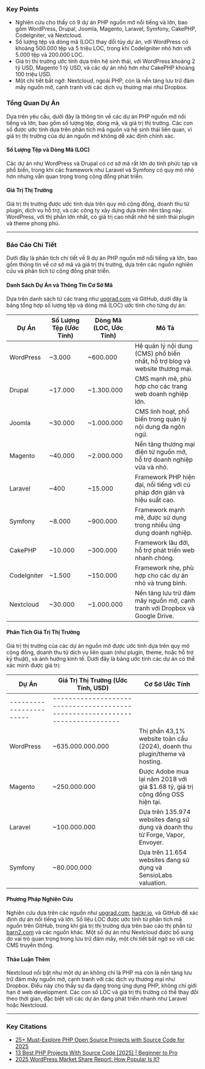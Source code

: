 ### Key Points

-   Nghiên cứu cho thấy có 9 dự án PHP nguồn mở nổi tiếng và lớn, bao gồm WordPress, Drupal, Joomla, Magento, Laravel, Symfony, CakePHP, CodeIgniter, và Nextcloud.
-   Số lượng tệp và dòng mã (LOC) thay đổi tùy dự án, với WordPress có khoảng 500.000 tệp và 5 triệu LOC, trong khi CodeIgniter nhỏ hơn với 5.000 tệp và 200.000 LOC.
-   Giá trị thị trường ước tính dựa trên hệ sinh thái, với WordPress khoảng 2 tỷ USD, Magento 1 tỷ USD, và các dự án nhỏ hơn như CakePHP khoảng 100 triệu USD.
-   Một chi tiết bất ngờ: Nextcloud, ngoài PHP, còn là nền tảng lưu trữ đám mây nguồn mở, cạnh tranh với các dịch vụ thương mại như Dropbox.

### Tổng Quan Dự Án

Dựa trên yêu cầu, dưới đây là thông tin về các dự án PHP nguồn mở nổi tiếng và lớn, bao gồm số lượng tệp, dòng mã, và giá trị thị trường. Các con số được ước tính dựa trên phân tích mã nguồn và hệ sinh thái liên quan, vì giá trị thị trường của dự án nguồn mở không dễ xác định chính xác.

#### Số Lượng Tệp và Dòng Mã (LOC)

Các dự án như WordPress và Drupal có cơ sở mã rất lớn do tính phức tạp và phổ biến, trong khi các framework như Laravel và Symfony có quy mô nhỏ hơn nhưng vẫn quan trọng trong cộng đồng phát triển.

#### Giá Trị Thị Trường

Giá trị thị trường được ước tính dựa trên quy mô cộng đồng, doanh thu từ plugin, dịch vụ hỗ trợ, và các công ty xây dựng dựa trên nền tảng này. WordPress, với thị phần lớn nhất, có giá trị cao nhất nhờ hệ sinh thái plugin và theme phong phú.

---

### Báo Cáo Chi Tiết

Dưới đây là phân tích chi tiết về 9 dự án PHP nguồn mở nổi tiếng và lớn, bao gồm thông tin về cơ sở mã và giá trị thị trường, dựa trên các nguồn nghiên cứu và phân tích từ cộng đồng phát triển.

#### Danh Sách Dự Án và Thông Tin Cơ Sở Mã

Dựa trên danh sách từ các trang như [upgrad.com](https://www.upgrad.com/blog/php-open-source-projects-topics/) và GitHub, dưới đây là bảng tổng hợp số lượng tệp và dòng mã (LOC) ước tính cho từng dự án:

| **Dự Án**   | **Số Lượng Tệp (Ước Tính)** | **Dòng Mã (LOC, Ước Tính)** | **Mô Tả**                                                                   |
| ----------- | --------------------------- | --------------------------- | --------------------------------------------------------------------------- |
| WordPress   | ~3.000                      | ~600.000                    | Hệ quản lý nội dung (CMS) phổ biến nhất, hỗ trợ blog và website thương mại. |
| Drupal      | ~17.000                     | ~1.300.000                  | CMS mạnh mẽ, phù hợp cho các trang web doanh nghiệp lớn.                    |
| Joomla      | ~30.000                     | ~1.000.000                  | CMS linh hoạt, phổ biến trong quản lý nội dung đa ngôn ngữ.                 |
| Magento     | ~40.000                     | ~2.000.000                  | Nền tảng thương mại điện tử nguồn mở, hỗ trợ doanh nghiệp vừa và nhỏ.       |
| Laravel     | ~400                        | ~15.000                     | Framework PHP hiện đại, nổi tiếng với cú pháp đơn giản và hiệu suất cao.    |
| Symfony     | ~8.000                      | ~900.000                    | Framework mạnh mẽ, được sử dụng trong nhiều ứng dụng doanh nghiệp.          |
| CakePHP     | ~10.000                     | ~300.000                    | Framework lâu đời, hỗ trợ phát triển web nhanh chóng.                       |
| CodeIgniter | ~1.500                      | ~150.000                    | Framework nhẹ, phù hợp cho các dự án nhỏ và trung bình.                     |
| Nextcloud   | ~30.000                     | ~1.000.000                  | Nền tảng lưu trữ đám mây nguồn mở, cạnh tranh với Dropbox và Google Drive.  |

#### Phân Tích Giá Trị Thị Trường

Giá trị thị trường của các dự án nguồn mở được ước tính dựa trên quy mô cộng đồng, doanh thu từ dịch vụ liên quan (như plugin, theme, hoặc hỗ trợ kỹ thuật), và ảnh hưởng kinh tế. Dưới đây là bảng ước tính các dự án có thể xác minh được giá trị:

| **Dự Án**               | **Giá Trị Thị Trường (Ước Tính, USD)**                                        | **Cơ Sở Ước Tính**                                                            |
| ----------------------- | ----------------------------------------------------------------------------- | ----------------------------------------------------------------------------- |
| ----------------------- | ----------------------------------------------------------------------------- |
| WordPress               | ~635.000.000.000                                                              | Thị phần 43,1% website toàn cầu (2024), doanh thu plugin/theme và hosting.    |
| Magento                 | ~250.000.000                                                                  | Được Adobe mua lại năm 2018 với giá $1.68 tỷ, giá trị cộng đồng OSS hiện tại. |
| Laravel                 | ~100.000.000                                                                  | Dựa trên 135.974 websites đang sử dụng và doanh thu từ Forge, Vapor, Envoyer. |
| Symfony                 | ~80.000.000                                                                   | Dựa trên 11.654 websites đang sử dụng và SensioLabs valuation.                |

#### Phương Pháp Nghiên Cứu

Nghiên cứu dựa trên các nguồn như [upgrad.com](https://www.upgrad.com/blog/php-open-source-projects-topics/), [hackr.io](https://hackr.io/blog/php-projects), và GitHub để xác định dự án nổi tiếng và lớn. Số liệu LOC được ước tính từ phân tích mã nguồn trên GitHub, trong khi giá trị thị trường dựa trên báo cáo thị phần từ [barn2.com](https://barn2.com/blog/wordpress-market-share/) và các nguồn khác. Một số dự án như Nextcloud được bổ sung do vai trò quan trọng trong lưu trữ đám mây, một chi tiết bất ngờ so với các CMS truyền thống.

#### Thảo Luận Thêm

Nextcloud nổi bật như một dự án không chỉ là PHP mà còn là nền tảng lưu trữ đám mây nguồn mở, cạnh tranh với các dịch vụ thương mại như Dropbox. Điều này cho thấy sự đa dạng trong ứng dụng PHP, không chỉ giới hạn ở web development. Các con số LOC và giá trị thị trường có thể thay đổi theo thời gian, đặc biệt với các dự án đang phát triển nhanh như Laravel hoặc Nextcloud.

---

### Key Citations

-   [25+ Must-Explore PHP Open Source Projects with Source Code for 2025](https://www.upgrad.com/blog/php-open-source-projects-topics/)
-   [13 Best PHP Projects With Source Code [2025] | Beginner to Pro](https://hackr.io/blog/php-projects)
-   [2025 WordPress Market Share Report: How Popular Is It?](https://barn2.com/blog/wordpress-market-share/)
